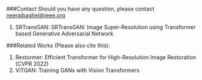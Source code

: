 ###Contact
Should you have any question, please contact neerajbaghel@ieee.org
1) SRTransGAN: SRTransGAN: Image Super-Resolution using Transformer based Generative Adversarial Network

###Related Works (Please also cite this): 
1) Restormer: Efficient Transformer for High-Resolution Image Restoration (CVPR 2022)
2) ViTGAN: Training GANs with Vision Transformers

